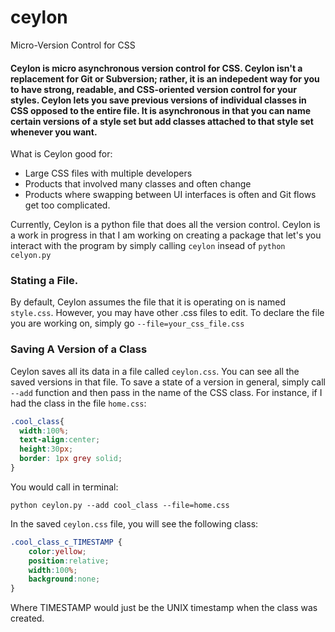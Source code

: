 # ceylon
Micro-Version Control for CSS

#### Ceylon is micro asynchronous version control for CSS.  Ceylon isn't a replacement for Git or Subversion; rather, it is an indepedent way for you to have strong, readable, and CSS-oriented version control for your styles.  Ceylon lets you save previous versions of individual classes in CSS opposed to the entire file.  It is asynchronous in that you can name certain versions of a style set but add classes attached to that style set whenever you want. 

What is Ceylon good for:
- Large CSS files with multiple developers
- Products that involved many classes and often change
- Products where swapping between UI interfaces is often and Git flows get too complicated. 


Currently, Ceylon is a python file that does all the version control.  Ceylon is a work in progress in that I am working on creating a package that let's you interact with the program by simply calling `ceylon` insead of `python celyon.py`  

### Stating a File. 
By default, Ceylon assumes the file that it is operating on is named `style.css`.  However, you may have other .css files to edit.  To declare the file you are working on, simply go `--file=your_css_file.css`

### Saving A Version of a Class
Ceylon saves all its data in a file called `ceylon.css`.  You can see all the saved versions in that file.  To save a state of a version in general, simply call `--add` function and then pass in the name of the CSS class.  For instance, if I had the class in the file `home.css`: 

```CSS
.cool_class{
  width:100%;
  text-align:center;
  height:30px;
  border: 1px grey solid;
}
```

You would call in terminal:

```
python ceylon.py --add cool_class --file=home.css
```

In the saved ```ceylon.css``` file, you will see the following class:

```CSS
.cool_class_c_TIMESTAMP {
    color:yellow;
    position:relative;
    width:100%;
    background:none;
}
```
Where TIMESTAMP would just be the UNIX timestamp when the class was created. 

